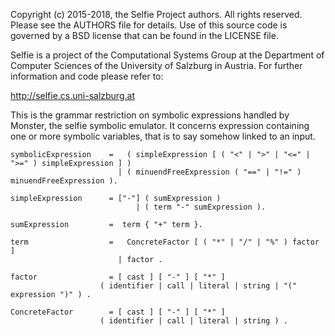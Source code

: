 Copyright (c) 2015-2018, the Selfie Project authors. All rights reserved. Please see the AUTHORS file for details. Use of this source code is governed by a BSD license that can be found in the LICENSE file.

Selfie is a project of the Computational Systems Group at the Department of Computer Sciences of the University of Salzburg in Austria. For further information and code please refer to:

http://selfie.cs.uni-salzburg.at

This is the grammar restriction on symbolic expressions handled by Monster, the selfie symbolic emulator.
It concerns expression containing one or more symbolic variables, that is to say somehow linked to an input.

```
symbolicExpression    =   ( simpleExpression [ ( "<" | ">" | "<=" | ">=" ) simpleExpression ] )
                        | ( minuendFreeExpression ( "==" | "!=" ) minuendFreeExpression ).

simpleExpression      = ["-"] ( sumExpression )
                            | ( term "-" sumExpression ).

sumExpression         =  term { "+" term }.

term                  =   ConcreteFactor [ ( "*" | "/" | "%" ) factor ]
                        | factor .

factor                = [ cast ] [ "-" ] [ "*" ]
                    ( identifier | call | literal | string | "(" expression ")" ) .

ConcreteFactor        = [ cast ] [ "-" ] [ "*" ]
                    ( identifier | call | literal | string ) .

```
